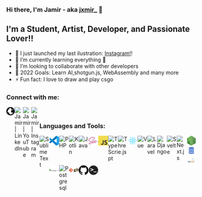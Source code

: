 ### Hi there, I'm Jamir - aka [jxmir\_][website] 👋

## I'm a Student, Artist, Developer, and Passionate Lover!!

-   🎨 I just launched my last ilustration: [Instagram!][instagram]!
-   🌱 I’m currently learning everything 🤣
-   👯 I’m looking to collaborate with other developers
-   🥅 2022 Goals: Learn AI,shotgun.js, WebAssembly and many more
-   ⚡ Fun fact: I love to draw and play csgo

### Connect with me:

[<img align="left" alt="codeSTACKr.com" width="22px" fill="white" src="https://raw.githubusercontent.com/iconic/open-iconic/master/svg/globe.svg" />][website]
[<img align="left" alt="Jamir | LinkedIn" width="22px" src="https://cdn.jsdelivr.net/npm/simple-icons@v3/icons/linkedin.svg" />][linkedin]
[<img align="left" alt="Jamir | YouTube" width="22px" src="https://cdn.jsdelivr.net/npm/simple-icons@v3/icons/youtube.svg" />][youtube]
[<img align="left" alt="Jamir | Instagram" width="22px" src="https://cdn.jsdelivr.net/npm/simple-icons@v3/icons/instagram.svg" />][instagram]

<br />

### Languages and Tools:

[<img align="left" alt="Sublime Text" width="26px" src="https://www.sublimetext.com/favicon.ico" />][website]
[<img align="left" alt="Visual Studio Code" width="26px" src="https://raw.githubusercontent.com/github/explore/80688e429a7d4ef2fca1e82350fe8e3517d3494d/topics/visual-studio-code/visual-studio-code.png" />][website]
[<img align="left" alt="PHP" width="26px" src="https://www.php.net/favicon.ico" />][website]
[<img align="left" alt="Kotlin" width="26px" src="https://kotlinlang.org/assets/images/favicon.svg?&v=8607ff59d5296c7642ecd72bd3daa79b" />][website]
[<img align="left" alt="Java" width="26px" src="https://external-content.duckduckgo.com/iu/?u=https%3A%2F%2Ftse4.mm.bing.net%2Fth%3Fid%3DOIP.LcpyjrcuK9IjQwaghM_qMgHaKM%26pid%3DApi&f=1" />][website]
[<img align="left" alt="Sass" width="26px" src="https://raw.githubusercontent.com/github/explore/80688e429a7d4ef2fca1e82350fe8e3517d3494d/topics/sass/sass.png" />][website]
[<img align="left" alt="JavaScript" width="26px" src="https://raw.githubusercontent.com/github/explore/80688e429a7d4ef2fca1e82350fe8e3517d3494d/topics/javascript/javascript.png" />][website]
[<img align="left" alt="TypeScript" width="26px" src="https://upload.wikimedia.org/wikipedia/commons/thumb/4/4c/Typescript_logo_2020.svg/64px-Typescript_logo_2020.svg.png" />][website]
[<img align="left" alt="Three.js" width="26px" src="https://threejs.org/files/favicon.ico" />][website]
[<img align="left" alt="React" width="26px" src="https://raw.githubusercontent.com/github/explore/80688e429a7d4ef2fca1e82350fe8e3517d3494d/topics/react/react.png" />][website]
[<img align="left" alt="Vue" width="26px" src="https://vuejs.org/images/logo.svg" />][website]
[<img align="left" alt="Laravel" width="26px" src="https://laravel.com/img/logomark.min.svg" />][website]
[<img align="left" alt="Django" width="26px" src="https://static.djangoproject.com/img/icon-touch.e4872c4da341.png" />][website]
[<img align="left" alt="Svelte" width="26px" src="https://upload.wikimedia.org/wikipedia/commons/thumb/1/1b/Svelte_Logo.svg/64px-Svelte_Logo.svg.png" />][website]
[<img align="left" alt="Next.js" width="26px" src="https://nextjs.org/static/favicon/apple-touch-icon.png" />][website]
[<img align="left" alt="Node.js" width="26px" src="https://raw.githubusercontent.com/github/explore/80688e429a7d4ef2fca1e82350fe8e3517d3494d/topics/nodejs/nodejs.png" />][website]
[<img align="left" alt="SQL" width="26px" src="https://raw.githubusercontent.com/github/explore/80688e429a7d4ef2fca1e82350fe8e3517d3494d/topics/sql/sql.png" />][website]
[<img align="left" alt="MySQL" width="26px" src="https://raw.githubusercontent.com/github/explore/80688e429a7d4ef2fca1e82350fe8e3517d3494d/topics/mysql/mysql.png" />][website]
[<img align="left" alt="MongoDB" width="26px" src="https://raw.githubusercontent.com/github/explore/80688e429a7d4ef2fca1e82350fe8e3517d3494d/topics/mongodb/mongodb.png" />][website]
[<img align="left" alt="Postgresql" width="26px" src="https://www.postgresql.org/media/img/about/press/elephant.png" />][website]
[<img align="left" alt="Git" width="26px" src="https://raw.githubusercontent.com/github/explore/80688e429a7d4ef2fca1e82350fe8e3517d3494d/topics/git/git.png" />][website]
[<img align="left" alt="GitHub" width="26px" src="https://raw.githubusercontent.com/github/explore/78df643247d429f6cc873026c0622819ad797942/topics/github/github.png" />][website]
[<img align="left" alt="Terminal" width="26px" src="https://raw.githubusercontent.com/github/explore/80688e429a7d4ef2fca1e82350fe8e3517d3494d/topics/terminal/terminal.png" />][website]

[website]: https://epic-jamir-portfolio.netlify.app/
[youtube]: https://www.youtube.com/channel/UCM9ysYX7CHXGmr5EpYzZj8g
[instagram]: https://www.instagram.com/jxmir_/
[linkedin]: https://www.linkedin.com/in/jamir-momo-388717176/
